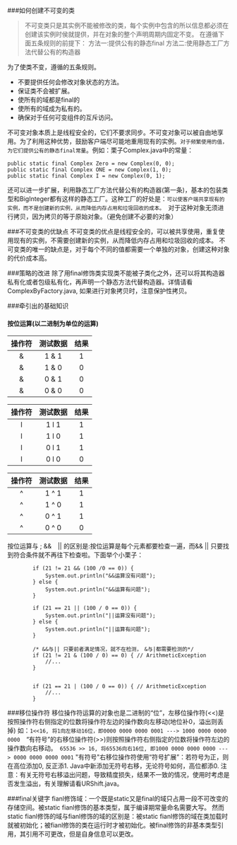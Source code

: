 ###如何创建不可变的类
>不可变类只是其实例不能被修改的类，每个实例中包含的所以信息都必须在创建该实例时侯就提供，并在对象的整个声明周期内固定不变。
在遵循下面五条规则的前提下：
方法一:提供公有的静态final
方法二:使用静态工厂方法代替公有的构造器

为了使类不变，遵循的五条规则。
- 不要提供任何会修改对象状态的方法。
- 保证类不会被扩展。
- 使所有的域都是final的
- 使所有的域成为私有的。
- 确保对于任何可变组件的互斥访问。

不可变对象本质上是线程安全的，它们不要求同步。不可变对象可以被自由地享用。为了利用这种优势，鼓励客户端尽可能地重用现有的实例。`对于频繁使用的值，为它们提供公有的静态final常量`。例如：栗子Complex.java中的常量：
```
public static final Complex Zero = new Complex(0, 0);
public static final Complex ONE = new Complex(1, 0);
public static final Complex I = new Complex(0, 1);
```
还可以进一步扩展，利用静态工厂方法代替公有的构造器(第一条)，基本的包装类型和BigInteger都有这样的静态工厂。这种工厂的好处是：`可以使客户端共享现有的实例，而不是创建新的实例，从而降低内存占用和垃圾回收的成本。`　对于这种对象无须进行拷贝，因为拷贝的等于原始对象。（避免创建不必要的对象）　

###不可变类的优缺点
不可变类的优点是线程安全的，可以被共享使用，重复使用现有的实例，不需要创建新的实例，从而降低内存占用和垃圾回收的成本。
不可变类的唯一的缺点是，对于每个不同的值都需要一个单独的对象，创建这种对象的代价成本高。

###策略的改进
除了用final修饰类实现类不能被子类化之外，还可以将其构造器私有化或者包级私有化，再声明一个静态方法代替构造器。详情请看ComplexByFactory.java, 如果进行对象拷贝时，注意保护性拷贝。

###牵引出的基础知识
#### 按位运算(以二进制为单位的运算)


| 操作符  | 测试数据 |  结果|                                                                                       
|:----------:|:------------:| :---------:|
|&| 1 & 1 |1|
|&| 1 & 0 |0|
|&| 0 & 1 |0|
|&| 0 & 0 |0|

| 操作符  | 测试数据 |  结果|                                                                                       
|:----------:|:------------:| :---------:|
|l| 1 l 1 |1|
|l| 1 l 0 |1|
|l| 0 l 1 |1|
|l| 0 l 0 |0|          

| 操作符  | 测试数据 |  结果|                                                                                       
|:----------:|:------------:| :---------:|
|^| 1 ^ 1 |1|
|^| 1 ^ 0 |1|
|^| 0 ^ 1 |1|
|^| 0 ^ 0 |0|       
             
按位运算与 ;
&&　|| 的区别是:按位运算是每个元素都要检查一遍，而&& || 只要找到符合条件就不再往下检查啦。下面举个小栗子：

```
		if (21 != 21 && (100 /0 == 0)) {
			System.out.println("&&运算没有问题");
		} else {
			System.out.println("&&运算有问题");
		}

		if (21 == 21 || (100 / 0 == 0)) {
			System.out.println("||运算没有问题");
		} else {
			System.out.println("||运算有问题");
		}
		
		/* &&与|| 只要前者满足情况，就不在检测，　&与|都需要检测的*/
		if (21 != 21 & (100 / 0) == 0) { // ArithmeticException
			//...
		}

		
		if (21 == 21 | (100 / 0 == 0)) { // ArithmeticException
			//...
		}                                             
```

###移位操作符
移位操作符运算的对象也是二进制的“位”，左移位操作符(<<)是按照操作符右侧指定的位数将操作符左边的操作数向左移动(地位补0，溢出则丢掉) 如：`1<<16, 将1向左移动16位，即0000 0000 0000 0001 ---> 1000 0000 0000 0000`　“有符号”的右移位操作符(>>)则按照操作符右侧指定的位数将操作符左边的操作数向右移动。　`65536 >> 16, 将65536向右16位, 即1000 0000 0000 0000 ---> 0000 0000 0000 0001` "有符号"右移位操作符使用“符号扩展”：若符号为正，则在高位添加0, 反正添1. Java中新添加无符号右移，无论符号如何，高位都添0.
注意：有关无符号右移溢出问题，导致精度损失，结果不一致的情况，使用时考虑是否发生溢出，有关理解请看URShift.java。

###final关键字
fianl修饰域：一个既是static又是final的域只占用一段不可改变的存储空间。被static fianl修饰的基本类型，属于编译期常量命名需要大写。
然而static fianl修饰的域与fianl修饰的域的区别是：被static fianl修饰的域在类加载时就被初始化；被fianl修饰的类在运行时才被初始化。被final修饰的非基本类型引用，其引用不可更改，但是自身信息可以更改。

